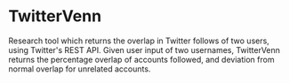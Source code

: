 # TwitterVenn
Research tool which returns the overlap in Twitter follows of two users, using Twitter's REST API. Given user input of two usernames, TwitterVenn returns the percentage overlap of accounts followed, and deviation from normal overlap for unrelated accounts.
